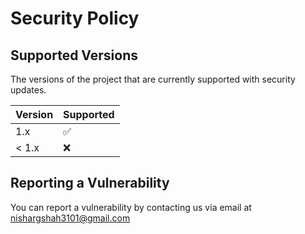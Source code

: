 # Security Policy

## Supported Versions

The versions of the project that are currently supported with security updates.

| Version | Supported          |
| ------- | ------------------ |
| 1.x     | :white_check_mark: |
| < 1.x   | :x:                |

## Reporting a Vulnerability

You can report a vulnerability by contacting us via email at nishargshah3101@gmail.com
